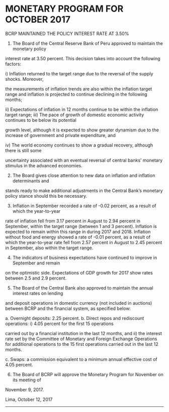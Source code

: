 # MONETARY PROGRAM FOR OCTOBER 2017
 BCRP MAINTAINED THE POLICY INTEREST RATE AT 3.50%

1. The Board of the Central Reserve Bank of Peru approved to maintain the monetary policy

interest rate at 3.50 percent. This decision takes into account the following factors:

i) Inflation returned to the target range due to the reversal of the supply shocks. Moreover,

the measurements of inflation trends are also within the inflation target range and
inflation is projected to continue declining in the following months;

ii) Expectations of inflation in 12 months continue to be within the inflation target range;
iii) The pace of growth of domestic economic activity continues to be below its potential

growth level, although it is expected to show greater dynamism due to the increase of
government and private expenditure, and

iv) The world economy continues to show a gradual recovery, although there is still some

uncertainty associated with an eventual reversal of central banks’ monetary stimulus in
the advanced economies.

2. The Board gives close attention to new data on inflation and inflation determinants and

stands ready to make additional adjustments in the Central Bank’s monetary policy stance
should this be necessary.

3. Inflation in September recorded a rate of -0.02 percent, as a result of which the year-to-year

rate of inflation fell from 3.17 percent in August to 2.94 percent in September, within the
target range (between 1 and 3 percent). Inflation is expected to remain within this range in
during 2017 and 2018. Inflation without food and energy showed a rate of -0.01 percent, as a
result of which the year-to-year rate fell from 2.57 percent in August to 2.45 percent in
September, also within the target range.

4. The indicators of business expectations have continued to improve in September and remain

on the optimistic side. Expectations of GDP growth for 2017 show rates between 2.5 and 2.9
percent.

5. The Board of the Central Bank also approved to maintain the annual interest rates on lending

and deposit operations in domestic currency (not included in auctions) between BCRP and
the financial system, as specified below:

a. Overnight deposits: 2.25 percent.
b. Direct repos and rediscount operations: i) 4.05 percent for the first 15 operations

carried out by a financial institution in the last 12 months, and ii) the interest rate set
by the Committee of Monetary and Foreign Exchange Operations for additional
operations to the 15 first operations carried out in the last 12 months.

c. Swaps: a commission equivalent to a minimum annual effective cost of 4.05 percent.

6. The Board of BCRP will approve the Monetary Program for November on its meeting of

November 9, 2017.

Lima, October 12, 2017


-----

